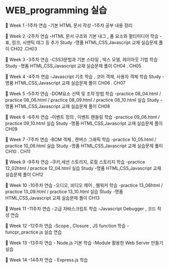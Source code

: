 # WEB_programming 실습

📝 Week 1 
-1주차 연습
-기본 HTML 문서 작성
-1주차 공부 내용 정리

📝 Week 2
-2주차 연습
-HTML 문서 구조와 기본 내그 , 폼 요소와 멀티미디어 학습
-표, 링크, 시맨틱 태그 등 추가
Study
-명품 HTML,CSS,Javascript 교재 실습문제 풀이  CH02 .CH03 

📝 Week 3
-3주차 연습
-CSS3문법과 기본 스타일 , 박스 모델, 레이아웃 기법 학습
Study
-명품 HTML,CSS,Javascript 교재 실습문제 풀이  CH04 . CH05

📝 Week 4
-4주차 연습
-Javascript 기초 학습 , 코어 객체, 사용자 객체 학습
Study
-명품 HTML,CSS,Javascript 교재 실습문제 풀이  CH06 . CH07 

📝 Week 5
-5주차 연습
-DOM요소 선택 및 조작 방법 학습
-practice 08_04.html / practice 08_06.html / practice 08_09.html / practice 08_10.html 실습
Study
-명품 HTML,CSS,Javascript 교재 실습문제 풀이  CH08

📝 Week 6
-6주차 연습
-이벤트 정의 , 이벤트 핸들링 학습
-practice 09_06.html / practice 09_10.html 실습
Study
-명품 HTML,CSS,Javascript 교재 실습문제 풀이  CH09

📝 Week 7
-7주차 연습
-BOM 객체 , 캔버스 그래픽 학습
-practice 10_05.html  /  practice 10_06.html 실습
Study
-명품 HTML,CSS,Javascript 교재 실습문제 풀이  CH10 . CH11

📝 Week 9
-9주차 연습
-쿠키,세션 스토리지, 로컬 스토리지 학습
-practice 12_02html / practice 12_04.html  실습
Study
-명품 HTML,CSS,Javascript 교재 실습문제 풀이  CH12

📝 Week 10
-10주차 연습
-오디오, 비디오 제어 , 웹워커 학습
-practice 13_06html / practice 13_09.html / practice 13_10.html 실습
Study
-명품 HTML,CSS,Javascript 교재 실습문제 풀이  CH13

📝 Week 11
-11주차 연습
-고급 자바스크립트 학습
-Javascript Debugger , 코드 작성 연습

📝 Week 12
-12주차 연습
-Scope , Closure , JS function 학습
-funcpr_practice.js 실습 연습

📝 Week 13
-13주차 연습   -  Node.js 기본 학습   -Module 활용한 Web Server 만들기 실습


📝 Week 14
-14주차 연습   - Express.js 학습 
